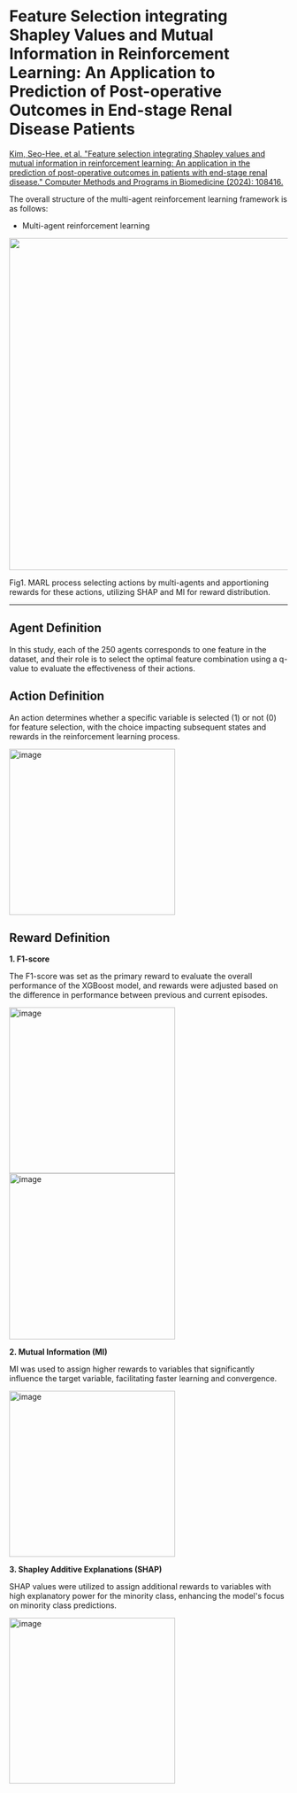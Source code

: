 # Feature Selection integrating Shapley Values and Mutual Information in Reinforcement Learning: An Application to Prediction of Post-operative Outcomes in End-stage Renal Disease Patients

[Kim, Seo-Hee, et al. "Feature selection integrating Shapley values and mutual information in reinforcement learning: An application in the prediction of post-operative outcomes in patients with end-stage renal disease." Computer Methods and Programs in Biomedicine (2024): 108416.](https://www.sciencedirect.com/science/article/pii/S0169260724004097?casa_token=req3wVWAv8cAAAAA:cfDmqnLz5wBjCXvMzP1zktiUbwEKL_RyNnsO1aMMpoP4YD22tDyoZ7IJbnY0QSbP2ZutZZlaUA)

The overall structure of the multi-agent reinforcement learning framework is as follows:

- Multi-agent reinforcement learning

<img src="https://github.com/user-attachments/assets/d1653187-c857-403d-a9df-b7eb07b41285" width="600">

<p>Fig1. MARL process selecting actions by multi-agents and apportioning rewards for these actions, utilizing SHAP and MI for reward distribution.</p>

---

## Agent Definition
In this study, each of the 250 agents corresponds to one feature in the dataset, and their role is to select the optimal feature combination using a q-value to evaluate the effectiveness of their actions.

## Action Definition
An action determines whether a specific variable is selected (1) or not (0) for feature selection, with the choice impacting subsequent states and rewards in the reinforcement learning process.

<img width="300" alt="image" src="https://github.com/user-attachments/assets/a962eaea-2bcb-42ef-8e1e-3fb07aaf094e">

## Reward Definition

**1. F1-score**

The F1-score was set as the primary reward to evaluate the overall performance of the XGBoost model, and rewards were adjusted based on the difference in performance between previous and current episodes.

<img width="300" alt="image" src="https://github.com/user-attachments/assets/9876d417-5b75-48cd-a6a1-280bdf4daaad">

<img width="300" alt="image" src="https://github.com/user-attachments/assets/75d59de1-8b1e-4438-8ca0-5b59d9e97f46">

**2. Mutual Information (MI)**
 
MI was used to assign higher rewards to variables that significantly influence the target variable, facilitating faster learning and convergence.

<img width="300" alt="image" src="https://github.com/user-attachments/assets/52b0dc0d-0dd6-4696-bc3b-311c43fb4610">

   
**3. Shapley Additive Explanations (SHAP)**

SHAP values were utilized to assign additional rewards to variables with high explanatory power for the minority class, enhancing the model's focus on minority class predictions.

<img width="300" alt="image" src="https://github.com/user-attachments/assets/85057311-9987-496a-812b-54424452d157">
